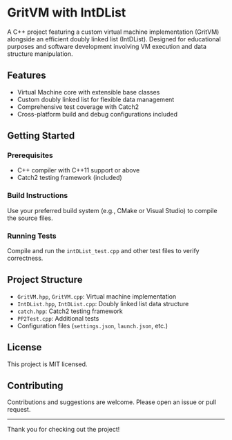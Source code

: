 # GritVM with IntDList

A C++ project featuring a custom virtual machine implementation (GritVM) alongside an efficient doubly linked list (IntDList). Designed for educational purposes and software development involving VM execution and data structure manipulation.

## Features
- Virtual Machine core with extensible base classes
- Custom doubly linked list for flexible data management
- Comprehensive test coverage with Catch2
- Cross-platform build and debug configurations included

## Getting Started

### Prerequisites
- C++ compiler with C++11 support or above
- Catch2 testing framework (included)

### Build Instructions
Use your preferred build system (e.g., CMake or Visual Studio) to compile the source files.

### Running Tests
Compile and run the `intDList_test.cpp` and other test files to verify correctness.

## Project Structure
- `GritVM.hpp`, `GritVM.cpp`: Virtual machine implementation
- `IntDList.hpp`, `IntDList.cpp`: Doubly linked list data structure
- `catch.hpp`: Catch2 testing framework
- `PP2Test.cpp`: Additional tests
- Configuration files (`settings.json`, `launch.json`, etc.)

## License
This project is MIT licensed.

## Contributing
Contributions and suggestions are welcome. Please open an issue or pull request.

---

Thank you for checking out the project!
